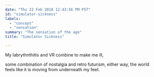 ```yaml
---
date: "Thu 22 Feb 2018 12:43:56 PM PST"
id: "simulator-sickness"
labels:
  - "concept"
  - "sensation"
summary: "The sensation of the age"
title: "Simulator Sickness"

---
```

My labrythnthitis and VR combine to make me ill,

some combination of nostalgia and retro futurism, either way, the world feels like it is moving from underneath my feet.
